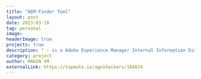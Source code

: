 ```yaml
---
title: "AEM-Finder Tool"
layout: post
date: 2023-03-10
tag: personal
image: 
headerImage: true
projects: true
description: " - is a Adobe Experience Manager Internal Information Disclosure Vulnerability Scanner."
category: project
author: MAHIN VM
externalLink: https://topmate.io/agnihackers/184874
---
```

